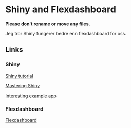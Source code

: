 # Shiny and Flexdashboard

**Please don't rename or move any files.**

Jeg tror Shiny fungerer bedre enn flexdashboard for oss.

## Links

### Shiny

[Shiny tutorial](https://shiny.rstudio.com/tutorial/)

[Mastering Shiny](https://mastering-shiny.org)

[Interesting example app](https://jjallaire.shinyapps.io/shiny-crandash/)

### Flexdashboard

[Flexdashboard](https://pkgs.rstudio.com/flexdashboard/index.html)
